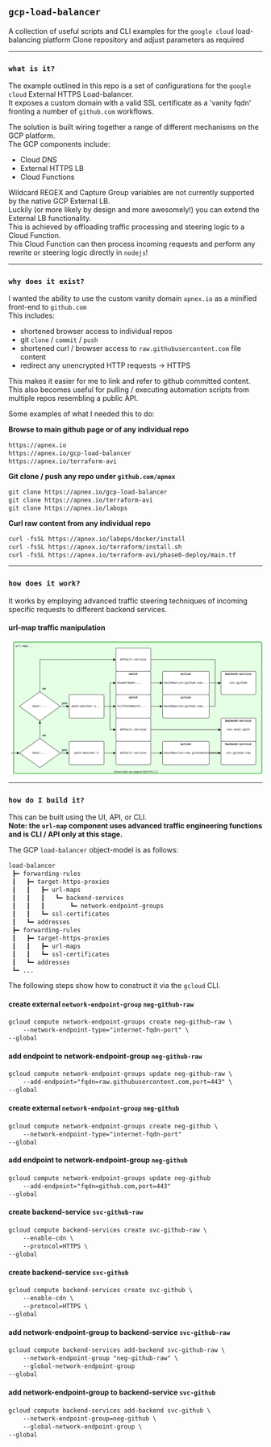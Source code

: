 ## `gcp-load-balancer`
A collection of useful scripts and CLI examples for the `google cloud` load-balancing platform
Clone repository and adjust parameters as required  

---

### `what is it?`
The example outlined in this repo is a set of configurations for the `google cloud` External HTTPS Load-balancer.  
It exposes a custom domain with a valid SSL certificate as a 'vanity fqdn' fronting a number of `github.com` workflows.  

The solution is built wiring together a range of different mechanisms on the GCP platform.  
The GCP components include:
- Cloud DNS
- External HTTPS LB
- Cloud Functions

<solution diagram>

Wildcard REGEX and Capture Group variables are not currently supported by the native GCP External LB.  
Luckily (or more likely by design and more awesomely!) you can extend the External LB functionality.  
This is achieved by offloading traffic processing and steering logic to a Cloud Function.  
This Cloud Function can then process incoming requests and perform any rewrite or steering logic directly in `nodejs`!

---

### `why does it exist?`
I wanted the ability to use the custom vanity domain `apnex.io` as a minified front-end to `github.com`  
This includes:  
- shortened browser access to individual repos  
- git `clone` / `commit` / `push`  
- shortened curl / browser access to `raw.githubusercontent.com` file content  
- redirect any unencrypted HTTP requests -> HTTPS

This makes it easier for me to link and refer to github committed content.  
This also becomes useful for pulling / executing automation scripts from multiple repos resembling a public API.  

Some examples of what I needed this to do:  

**Browse to main github page or of any individual repo**  
```
https://apnex.io
https://apnex.io/gcp-load-balancer
https://apnex.io/terraform-avi
```

**Git clone / push any repo under `github.com/apnex`**
```
git clone https://apnex.io/gcp-load-balancer
git clone https://apnex.io/terraform-avi
git clone https://apnex.io/labops
```

**Curl raw content from any individual repo**
```
curl -fsSL https://apnex.io/labops/docker/install
curl -fsSL https://apnex.io/terraform/install.sh
curl -fsSL https://apnex.io/terraform-avi/phase0-deploy/main.tf
```

---

### `how does it work?`
It works by employing advanced traffic steering techniques of incoming specific requests to different backend services.  

#### url-map traffic manipulation
![diagram](gcp-loadbalancer.svg)

---

### `how do I build it?`
This can be built using the UI, API, or CLI.  
**Note: the `url-map` component uses advanced traffic engineering functions and is CLI / API only at this stage.**  

The GCP `load-balancer` object-model is as follows:
```
load-balancer
 ┣━ forwarding-rules
 ┃   ┣━ target-https-proxies
 ┃   ┃   ┣━ url-maps
 ┃   ┃   ┃   ┗━ backend-services
 ┃   ┃   ┃       ┗━ network-endpoint-groups
 ┃   ┃   ┗━ ssl-certificates
 ┃   ┗━ addresses
 ┣━ forwarding-rules
 ┃   ┣━ target-https-proxies
 ┃   ┃   ┣━ url-maps
 ┃   ┃   ┗━ ssl-certificates
 ┃   ┗━ addresses
 ┗━ ...
```

The following steps show how to construct it via the `gcloud` CLI.  

#### create external `network-endpoint-group` `neg-github-raw`
```
gcloud compute network-endpoint-groups create neg-github-raw \
	--network-endpoint-type="internet-fqdn-port" \
--global
```

#### add endpoint to network-endpoint-group `neg-github-raw`
```
gcloud compute network-endpoint-groups update neg-github-raw \
	--add-endpoint="fqdn=raw.githubusercontent.com,port=443" \
--global
```

#### create external `network-endpoint-group` `neg-github`
```
gcloud compute network-endpoint-groups create neg-github \
	--network-endpoint-type="internet-fqdn-port"
--global
```

#### add endpoint to network-endpoint-group `neg-github`
```
gcloud compute network-endpoint-groups update neg-github
	--add-endpoint="fqdn=github.com,port=443"
--global
```

#### create backend-service `svc-github-raw`
```
gcloud compute backend-services create svc-github-raw \
	--enable-cdn \
	--protocol=HTTPS \
--global
```

#### create backend-service `svc-github`
```
gcloud compute backend-services create svc-github \
	--enable-cdn \
	--protocol=HTTPS \
--global
```

#### add network-endpoint-group to backend-service `svc-github-raw`
```
gcloud compute backend-services add-backend svc-github-raw \
	--network-endpoint-group "neg-github-raw" \
	--global-network-endpoint-group
--global
```

#### add network-endpoint-group to backend-service `svc-github`
```
gcloud compute backend-services add-backend svc-github \
	--network-endpoint-group=neg-github \
	--global-network-endpoint-group \
--global
```

